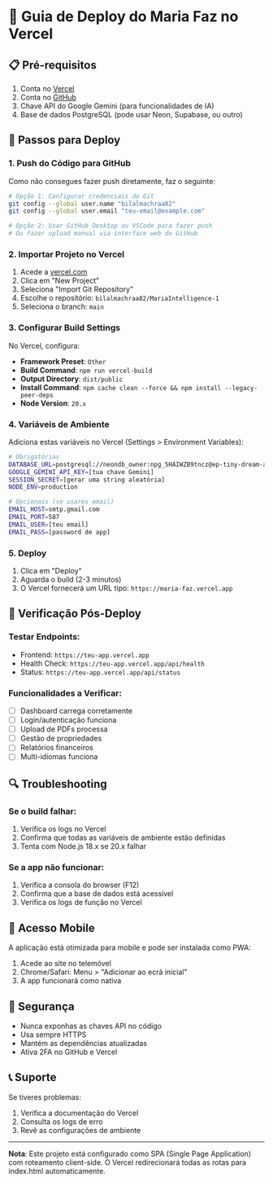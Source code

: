 # 🚀 Guia de Deploy do Maria Faz no Vercel

## 📋 Pré-requisitos

1. Conta no [Vercel](https://vercel.com)
2. Conta no [GitHub](https://github.com)
3. Chave API do Google Gemini (para funcionalidades de IA)
4. Base de dados PostgreSQL (pode usar Neon, Supabase, ou outro)

## 🔧 Passos para Deploy

### 1. Push do Código para GitHub

Como não consegues fazer push diretamente, faz o seguinte:

```bash
# Opção 1: Configurar credenciais do Git
git config --global user.name "bilalmachraa82"
git config --global user.email "teu-email@example.com"

# Opção 2: Usar GitHub Desktop ou VSCode para fazer push
# Ou fazer upload manual via interface web do GitHub
```

### 2. Importar Projeto no Vercel

1. Acede a [vercel.com](https://vercel.com)
2. Clica em "New Project"
3. Seleciona "Import Git Repository"
4. Escolhe o repositório: `bilalmachraa82/MariaIntelligence-1`
5. Seleciona o branch: `main`

### 3. Configurar Build Settings

No Vercel, configura:

- **Framework Preset**: `Other`
- **Build Command**: `npm run vercel-build`
- **Output Directory**: `dist/public`
- **Install Command**: `npm cache clean --force && npm install --legacy-peer-deps`
- **Node Version**: `20.x`

### 4. Variáveis de Ambiente

Adiciona estas variáveis no Vercel (Settings > Environment Variables):

```bash
# Obrigatórias
DATABASE_URL=postgresql://neondb_owner:npg_5HAIWZB9tncz@ep-tiny-dream-a58ddhin.us-east-2.aws.neon.tech/neondb?sslmode=require
GOOGLE_GEMINI_API_KEY=[tua chave Gemini]
SESSION_SECRET=[gerar uma string aleatória]
NODE_ENV=production

# Opcionais (se usares email)
EMAIL_HOST=smtp.gmail.com
EMAIL_PORT=587
EMAIL_USER=[teu email]
EMAIL_PASS=[password de app]
```

### 5. Deploy

1. Clica em "Deploy"
2. Aguarda o build (2-3 minutos)
3. O Vercel fornecerá um URL tipo: `https://maria-faz.vercel.app`

## 🎯 Verificação Pós-Deploy

### Testar Endpoints:
- Frontend: `https://teu-app.vercel.app`
- Health Check: `https://teu-app.vercel.app/api/health`
- Status: `https://teu-app.vercel.app/api/status`

### Funcionalidades a Verificar:
- [ ] Dashboard carrega corretamente
- [ ] Login/autenticação funciona
- [ ] Upload de PDFs processa
- [ ] Gestão de propriedades
- [ ] Relatórios financeiros
- [ ] Multi-idiomas funciona

## 🔍 Troubleshooting

### Se o build falhar:
1. Verifica os logs no Vercel
2. Confirma que todas as variáveis de ambiente estão definidas
3. Tenta com Node.js 18.x se 20.x falhar

### Se a app não funcionar:
1. Verifica a consola do browser (F12)
2. Confirma que a base de dados está acessível
3. Verifica os logs de função no Vercel

## 📱 Acesso Mobile

A aplicação está otimizada para mobile e pode ser instalada como PWA:
1. Acede ao site no telemóvel
2. Chrome/Safari: Menu > "Adicionar ao ecrã inicial"
3. A app funcionará como nativa

## 🔐 Segurança

- Nunca exponhas as chaves API no código
- Usa sempre HTTPS
- Mantém as dependências atualizadas
- Ativa 2FA no GitHub e Vercel

## 📞 Suporte

Se tiveres problemas:
1. Verifica a documentação do Vercel
2. Consulta os logs de erro
3. Revê as configurações de ambiente

---

**Nota**: Este projeto está configurado como SPA (Single Page Application) com roteamento client-side. O Vercel redirecionará todas as rotas para index.html automaticamente.